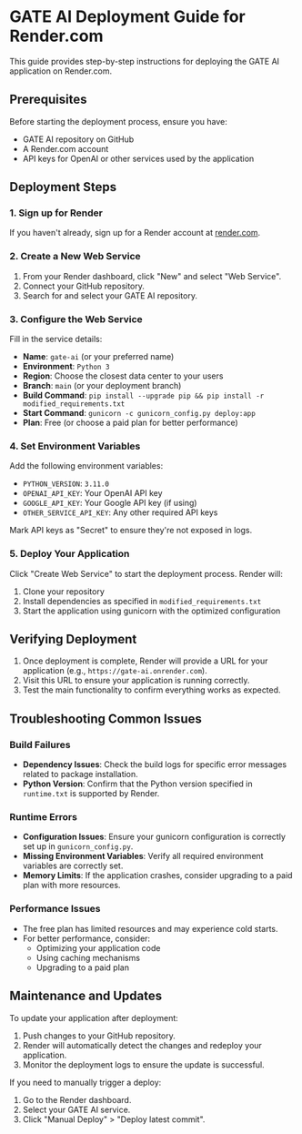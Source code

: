 # GATE AI Deployment Guide for Render.com

This guide provides step-by-step instructions for deploying the GATE AI application on Render.com.

## Prerequisites

Before starting the deployment process, ensure you have:

- GATE AI repository on GitHub
- A Render.com account
- API keys for OpenAI or other services used by the application

## Deployment Steps

### 1. Sign up for Render

If you haven't already, sign up for a Render account at [render.com](https://render.com).

### 2. Create a New Web Service

1. From your Render dashboard, click "New" and select "Web Service".
2. Connect your GitHub repository.
3. Search for and select your GATE AI repository.

### 3. Configure the Web Service

Fill in the service details:

- **Name**: `gate-ai` (or your preferred name)
- **Environment**: `Python 3`
- **Region**: Choose the closest data center to your users
- **Branch**: `main` (or your deployment branch)
- **Build Command**: `pip install --upgrade pip && pip install -r modified_requirements.txt`
- **Start Command**: `gunicorn -c gunicorn_config.py deploy:app`
- **Plan**: Free (or choose a paid plan for better performance)

### 4. Set Environment Variables

Add the following environment variables:

- `PYTHON_VERSION`: `3.11.0`
- `OPENAI_API_KEY`: Your OpenAI API key
- `GOOGLE_API_KEY`: Your Google API key (if using)
- `OTHER_SERVICE_API_KEY`: Any other required API keys

Mark API keys as "Secret" to ensure they're not exposed in logs.

### 5. Deploy Your Application

Click "Create Web Service" to start the deployment process. Render will:

1. Clone your repository
2. Install dependencies as specified in `modified_requirements.txt`
3. Start the application using gunicorn with the optimized configuration

## Verifying Deployment

1. Once deployment is complete, Render will provide a URL for your application (e.g., `https://gate-ai.onrender.com`).
2. Visit this URL to ensure your application is running correctly.
3. Test the main functionality to confirm everything works as expected.

## Troubleshooting Common Issues

### Build Failures

- **Dependency Issues**: Check the build logs for specific error messages related to package installation.
- **Python Version**: Confirm that the Python version specified in `runtime.txt` is supported by Render.

### Runtime Errors

- **Configuration Issues**: Ensure your gunicorn configuration is correctly set up in `gunicorn_config.py`.
- **Missing Environment Variables**: Verify all required environment variables are correctly set.
- **Memory Limits**: If the application crashes, consider upgrading to a paid plan with more resources.

### Performance Issues

- The free plan has limited resources and may experience cold starts.
- For better performance, consider:
  - Optimizing your application code
  - Using caching mechanisms
  - Upgrading to a paid plan

## Maintenance and Updates

To update your application after deployment:

1. Push changes to your GitHub repository.
2. Render will automatically detect the changes and redeploy your application.
3. Monitor the deployment logs to ensure the update is successful.

If you need to manually trigger a deploy:

1. Go to the Render dashboard.
2. Select your GATE AI service.
3. Click "Manual Deploy" > "Deploy latest commit". 